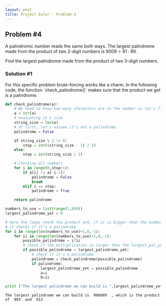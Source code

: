 ```yaml
---
layout: post
title: Project Euler - Problem 4
---
```


## Problem #4

A palindromic number reads the same both ways. The largest palindrome made from the product of two 2-digit numbers is $9009 = 91 \cdot 99$.

Find the largest palindrome made from the product of two 3-digit numbers.

### Solution #1

For this specific problem brute-forcing works like a charm. In the following code, the function ´check_palindrome()´ makes sure that the product we get is a palindrome.


```python
def check_palindrome(a):
    # We need to know how many characters are in the number so let's first convert it to a string
    a = str(a)
    # evaluating it's size
    string_size = len(a)
    # at first, let's assume it's not a palindrome
    palindrome = False

    if string_size % 2 != 0:
        stop = int((string_size - 1) / 2)
    else:
        stop = int(string_size / 2)

    # Checking all numbers
    for i in range(0,stop+1):
        if a[i] != a[-i-1]:
            palindrome = False
            break
        elif i == stop:
            palindrome = True

    return palindrome

numbers_to_use = list(range(1,999))
largest_palindrome_yet = 0

# here the loops check the product and, if is is bigger than the number we currently have,
# it checks if it's a palindrome
for i in range(len(numbers_to_use)+1,0,-1):
    for ii in range(len(numbers_to_use)+1,0,-1):
        possible_palindrome = i*ii
        # check if the multiplication is larger than the largest_pal_yet
        if possible_palindrome > largest_palindrome_yet:
            # check if it's a palindrome
            palindrome = check_palindrome(possible_palindrome)
            if palindrome:
                largest_palindrome_yet = possible_palindrome
                a=i
                b=ii

print ("The largest palindrome we can build is ",largest_palindrome_yet," , which is the product of ", a, " and ", b)
```

    The largest palindrome we can build is  906609  , which is the product of  993  and  913


